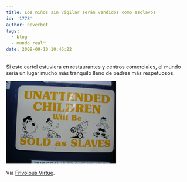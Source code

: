 ```yaml
---
title: Los niños sin vigilar serán vendidos como esclavos
id: '1778'
author: neverbot
tags:
  - blog
  - mundo real™
date: 2009-09-10 10:46:22
---
```


Si este cartel estuviera en restaurantes y centros comerciales, el mundo sería un lugar mucho más tranquilo lleno de padres más respetuosos.

[![](./los-ninos-sin-vigilar-seran-vendidos-como-esclavos/tumblr_kouhjgTVkH1qzqw3vo1_400.jpg)](http://ceasefire.tumblr.com/post/169898278)

Vía [Frivolous Virtue](http://ceasefire.tumblr.com/post/169898278).
